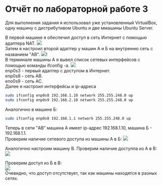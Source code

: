 # Отчёт по лабораторной работe 3

Для выполнения задания я использовал уже установленный VirtualBox, одну машину с дистрибутивом Ubuntu и две ммашины Ubuntu Server.

В первой машине я обеспечил доступ в сеть Интернет с помощью адаптера NAT. 
![](https://i.ibb.co/PrT2yRs/ping-google.png)  
Затем я настроил второй адаптер у машин А и Б на внутренню сеть с названием "AB".
![](https://i.ibb.co/CB4MYWf/adapter.jpg)!  
В терминале машины А я вывел список сетевых интерфейсов с помощью команды ifconfig -a.
![](https://i.ibb.co/zJw3PLg/ifconfig-A.png)  
enp0s3 - первый адаптер с доступом в Интернет.  
enp0s8 - сеть AB.  
eno0s9 - сеть AC.  
Далее я настроил интерфейсы и ip-адреса  
```bash
sudo ifconfig enp0s8 192.168.1.10 network 255.255.248.0 up
sudo ifconfig enp0s9 192.168.2.10 network 255.255.248.0 up
```
Аналогично в машине Б:
```bash
sudo ifconfig enp0s8 192.168.1.1 network 255.255.248.0 up
```
Теперь в сети "AB" машина А имеет ip-адрес 192.168.1.10, машина Б - 192.168.1.1.  
Проверим наличие сетевого доступа из машины А в Б:
![](https://i.ibb.co/W6Rzt8K/ping-A-B.png)  

Аналогично настроим машину В. Проверим наличие доступпа из А в В:
![](https://i.ibb.co/yBDfD38/ping-A-C.png)  

Проверим доступ из Б в В:  
![](https://i.ibb.co/72R7NLt/no-access.jpg)  
Очевидно, что доступ отсутствует, так как машины находятся в разных сетях.
